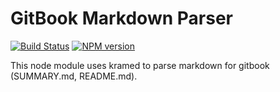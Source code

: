 # GitBook Markdown Parser

[![Build Status](https://travis-ci.org/GitbookIO/gitbook-markdown.png?branch=master)](https://travis-ci.org/GitbookIO/gitbook-markdown)
[![NPM version](https://badge.fury.io/js/gitbook-markdown.svg)](http://badge.fury.io/js/gitbook-markdown)

This node module uses kramed to parse markdown for gitbook (SUMMARY.md, README.md).
